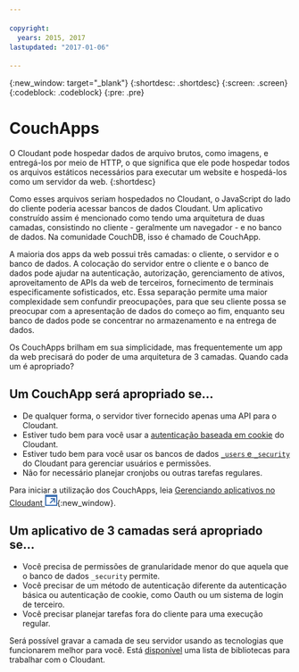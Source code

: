 ```yaml
---

copyright:
  years: 2015, 2017
lastupdated: "2017-01-06"

---
```


{:new_window: target="_blank"}
{:shortdesc: .shortdesc}
{:screen: .screen}
{:codeblock: .codeblock}
{:pre: .pre}

# CouchApps

O Cloudant pode hospedar dados de arquivo brutos,
como imagens,
e entregá-los por meio de HTTP,
o que significa que ele pode hospedar todos os arquivos estáticos necessários para executar um website
e hospedá-los como um servidor da web.
{:shortdesc}

Como esses arquivos seriam hospedados no Cloudant,
o JavaScript do lado do cliente poderia acessar bancos de dados Cloudant.
Um aplicativo construído assim é mencionado como tendo uma arquitetura de duas camadas,
consistindo no cliente - geralmente um navegador - e no banco de dados.
Na comunidade CouchDB,
isso é chamado de CouchApp.

A maioria dos apps da web possui três camadas:
o cliente,
o servidor
e o banco de dados.
A colocação do servidor entre o cliente e o banco de dados pode ajudar na autenticação,
autorização,
gerenciamento de ativos,
aproveitamento de APIs da web de terceiros,
fornecimento de terminais especificamente sofisticados,
etc.
Essa separação permite uma maior complexidade sem confundir preocupações,
para que seu cliente possa se preocupar com a apresentação de dados do começo ao fim,
enquanto seu banco de dados pode se concentrar no armazenamento e na entrega de dados.

Os CouchApps brilham em sua simplicidade,
mas frequentemente um app da web precisará do poder de uma arquitetura de 3 camadas.
Quando cada um é apropriado?

## Um CouchApp será apropriado se...

-   De qualquer forma, o servidor tiver fornecido apenas uma API para o Cloudant.
-   Estiver tudo bem para você usar a
    [autenticação baseada em cookie](../api/authentication.html) do Cloudant.
-   Estiver tudo bem para você usar os bancos de dados [`_users` e `_security`](../api/authorization.html)
do Cloudant para gerenciar usuários e permissões.
-   Não for necessário planejar cronjobs ou outras tarefas regulares.

Para iniciar a utilização dos CouchApps,
leia [Gerenciando aplicativos no Cloudant ![Ícone de link externo](../images/launch-glyph.svg "Ícone de link externo")](https://cloudant.com/blog/app-management/){:new_window}.

## Um aplicativo de 3 camadas será apropriado se...

-   Você precisa de permissões de granularidade menor do que aquela que o banco de dados `_security`
permite.
-   Você precisar de um método de autenticação diferente da autenticação básica ou autenticação de
cookie, como Oauth ou um sistema de login de terceiro.
-   Você precisar planejar tarefas fora do cliente para uma execução regular.

Será possível gravar a camada de seu servidor usando as tecnologias que funcionarem melhor
para você.
Está [disponível](../libraries/index.html) uma lista de bibliotecas para trabalhar com o Cloudant.
